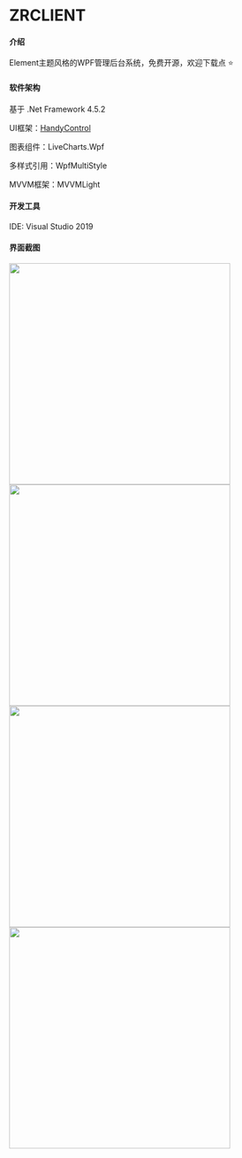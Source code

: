 # ZRCLIENT

#### 介绍

Element主题风格的WPF管理后台系统，免费开源，欢迎下载点 ⭐

#### 软件架构

基于 .Net Framework 4.5.2 

UI框架：[HandyControl](https://gitee.com/handyorg/HandyControl)

图表组件：LiveCharts.Wpf

多样式引用：WpfMultiStyle

MVVM框架：MVVMLight

#### **开发工具**

IDE: Visual Studio 2019

#### 界面截图

<img src="https://gitee.com/SayHelloCat/zrclient/raw/master/Image/Login.jpg" height="400"/><br/> 
<img src="https://gitee.com/SayHelloCat/zrclient/raw/master/Image/Main.jpg" height="400"/><br/> 
<img src="https://gitee.com/SayHelloCat/zrclient/raw/master/Image/Menu.jpg" height="400"/><br/> 
<img src="https://gitee.com/SayHelloCat/zrclient/raw/master/Image/User.jpg" height="400"/><br/> 
